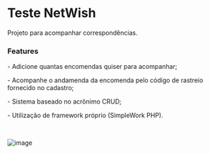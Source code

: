 <h1>Teste NetWish</h1>
<p>Projeto para acompanhar correspondências.</p>

<h3>Features</h3>
<p>- Adicione quantas encomendas quiser para acompanhar;</p>
<p>- Acompanhe o andamenda da encomenda pelo código de rastreio fornecido no cadastro;</p>
<p>- Sistema baseado no acrônimo CRUD;</p>
<p>- Utilização de framework próprio (SimpleWork PHP).</p>

<br>

![image](https://user-images.githubusercontent.com/77037004/151666858-a3a78f20-bf5b-4fde-a156-c9e21b401c09.png)
